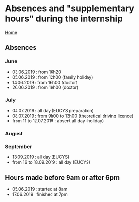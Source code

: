 # Absences and "supplementary hours" during the internship

[Home](../../README.md)

## Absences

### June

- 03.06.2019 : from 16h20
- 05.06.2019 : from 12h00 (family holiday)
- 14.06.2019 : from 16h00 (doctor)
- 26.06.2019 : from 16h00 (doctor)

### July

- 04.07.2019 : all day (EUCYS preparation)
- 08.07.2019 : from 9h00 to 13h00 (theoretical driving licence)
- from 11 to 12.07.2019 : absent all day (holiday)

### August

### September

- 13.09.2019 : all day (EUCYS)
- from 16 to 18.09.2019 : all day (EUCYS)

## Hours made before 9am or after 6pm

- 05.06.2019 : started at 8am
- 17.06.2019 : finished at 7pm
